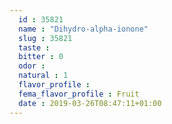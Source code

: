 ```yaml
---
  id : 35821
  name : "Dihydro-alpha-ionone"
  slug : 35821
  taste : 
  bitter : 0
  odor : 
  natural : 1
  flavor_profile : 
  fema_flavor_profile : Fruit
  date : 2019-03-26T08:47:11+01:00
---
```



